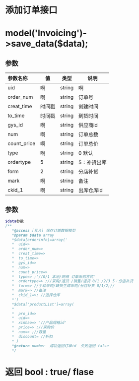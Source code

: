 # 添加订单接口

# model('Invoicing')->save_data($data);
## 参数

| 参数名称  |      值|  类型     |说明     |
| :--------  |  ------- | ------| -------- |
|uid     |啊 | string| 啊 |
|order_num     |啊 | string| 订单号 |
|creat_time     |时间戳 | string| 创建时间 |
|to_time     |时间戳 | string| 到货时间 |
|gys_id     |啊 | string| 供应商id |
|num     |啊 | string| 订单总数 |
|count_price     |啊 | string| 订单总价 |
|type     |啊 | string| 0 默认 |
|ordertype     |5 | string| 5：补货出库 |
|form     |2 | string| 分店补货 |
|mark     |啊 | string| 备注 |
|ckid_1     |啊 | string| 出库仓库id  |
## 参数


```` php
$data参数
/**
   *@access [写入] 保存订单数据模型
   *@param $data array 
   *$data[orderinfo]=array('
   *  uid=>
   *  order_num=>
   *  creat_time=>
   *  to_time=>
   *  gys_id=>
   *  num=>
   *  count_price=>
   *  type=> ;'//0/1 本地/网络 订单采购方式'
   *  ordertype=> ;//采购/退货 /销售/退货 0/1 /2/3 5：分店补货
   *  form=> //手动采购/缺货生成采购/分店补货 0/1/2;//
   *  mark=> //备注
   *  ckid_1=>; //选择仓库
   *')   
   *$data['productList']=array(
   *  
   *  pro_id=>
   *  uid=>
   *  xinhao=> '//产品规格id'
   *  price=> ;//采购价
   *  num=> ;//数量
   *  discount= //折扣
   * ) 
   *@return number  成功返回订单id  失败返回 false
   */


````

# 返回 bool  : true/ flase
